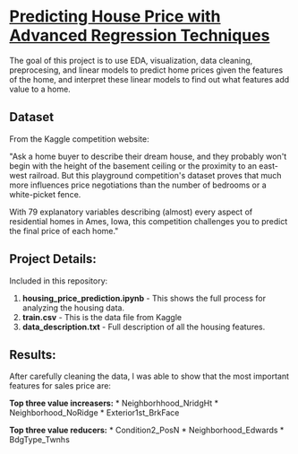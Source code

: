 # [Predicting House Price with Advanced Regression Techniques](https://www.kaggle.com/c/house-prices-advanced-regression-techniques/data)

The goal of this project is to use EDA, visualization, data cleaning, preprocesing, and linear models to predict home prices given the features of the home, and interpret these linear models to find out what features add value to a home.


## Dataset

From the Kaggle competition website:

"Ask a home buyer to describe their dream house, and they probably won't begin with the height of the basement ceiling or the proximity to an east-west railroad. But this playground competition's dataset proves that much more influences price negotiations than the number of bedrooms or a white-picket fence.

With 79 explanatory variables describing (almost) every aspect of residential homes in Ames, Iowa, this competition challenges you to predict the final price of each home."
    

## Project Details:

Included in this repository:
1. **housing_price_prediction.ipynb** - This shows the full process for analyzing the housing data.
1. **train.csv** - This is the data file from Kaggle
1. **data_description.txt** - Full description of all the housing features.


## Results:

After carefully cleaning the data, I was able to show that the most important features for sales price are:

**Top three value increasers:**
    * Neighborhhood_NridgHt
    * Neighborhood_NoRidge
    * Exterior1st_BrkFace
    
**Top three value reducers:**
    * Condition2_PosN
    * Neighborhood_Edwards
    * BdgType_Twnhs